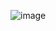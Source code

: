 ![image](https://user-images.githubusercontent.com/466385/211181550-87c2029a-9d9a-40b4-b40f-21dde72ff42e.png)
